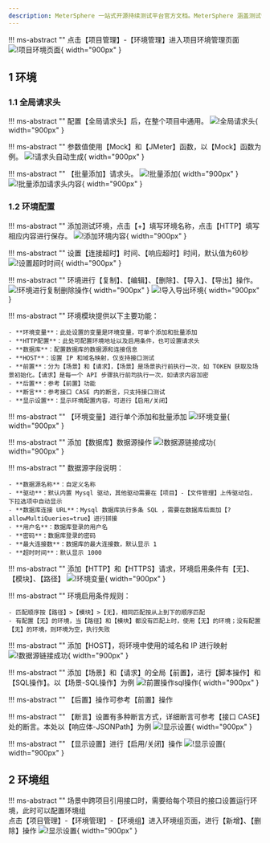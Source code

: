 ```yaml
---
description: MeterSphere 一站式开源持续测试平台官方文档。MeterSphere 涵盖测试管理、接口测试、UI 测试和性能测试等功能，全面兼容 JMeter、Selenium 等主流开源标准，有效助力开发和测试团队充分利用云弹性进行高度可 扩展的自动化测试，加速高质量的软件交付。
---
```


!!! ms-abstract ""
    点击【项目管理】-【环境管理】进入项目环境管理页面
![!项目环境页面](../../img/project_management/enviroment/项目环境页面.png){ width="900px" }

## 1 环境
### 1.1 全局请求头
!!! ms-abstract ""
    配置【全局请求头】后，在整个项目中通用。
![!全局请求头](../../img/project_management/enviroment/全局请求头.png){ width="900px" }

!!! ms-abstract ""
    参数值使用【Mock】和【JMeter】函数，以【Mock】函数为例。
![!请求头自动生成](../../img/project_management/enviroment/请求头自动生成.png){ width="900px" }

!!! ms-abstract ""
    【批量添加】请求头。
![!批量添加](../../img/project_management/enviroment/批量添加.png){ width="900px" }
![!批量添加请求头内容](../../img/project_management/enviroment/批量添加请求头内容.png){ width="900px" }

### 1.2 环境配置
!!! ms-abstract ""
    添加测试环境，点击【+】填写环境名称，点击【HTTP】填写相应内容进行保存。
![!添加环境内容](../../img/project_management/enviroment/添加环境内容.png){ width="900px" }

!!! ms-abstract ""
    设置【连接超时】时间、【响应超时】时间，默认值为60秒
![!设置超时时间](../../img/project_management/enviroment/设置超时时间.png){ width="900px" }

!!! ms-abstract ""
    环境进行【复制】、【编辑】、【删除】、【导入】、【导出】操作。
![!环境进行复制删除操作](../../img/project_management/enviroment/环境进行复制删除操作.png){ width="900px" }
![!导入导出环境](../../img/project_management/enviroment/导入导出环境.png){ width="900px" }

!!! ms-abstract ""
    环境模块提供以下主要功能：<br>

    - **环境变量**：此处设置的变量是环境变量，可单个添加和批量添加
    - **HTTP配置**：此处可配置环境地址以及启用条件，也可设置请求头
    - **数据库**：配置数据库的数据源和连接信息
    - **HOST**：设置 IP 和域名映射，仅支持接口测试
    - **前置**：分为【场景】和【请求】，【场景】是场景执行前执行一次，如 TOKEN 获取及场景初始化。【请求】是每一个 API 步骤执行前均执行一次，如请求内容加密
    - **后置**：参考【前置】功能
    - **断言**：参考接口 CASE 内的断言，只支持接口测试
    - **显示设置**：显示环境配置内容，可进行【启用/关闭】

!!! ms-abstract ""
    【环境变量】进行单个添加和批量添加
![!环境变量](../../img/project_management/enviroment/环境变量.png){ width="900px" }

!!! ms-abstract ""
    添加【数据库】数据源操作
![!数据源链接成功](../../img/project_management/enviroment/数据源链接成功.png){ width="900px" }

!!! ms-abstract ""
    数据源字段说明：<br>

    - **数据源名称**：自定义名称
    - **驱动**：默认内置 Mysql 驱动，其他驱动需要在【项目】-【文件管理】上传驱动包，下拉选项中自动显示
    - **数据库连接 URL**：Mysql 数据库执行多条 SQL ，需要在数据库后面加【?allowMultiQueries=true】进行拼接
    - **用户名**：数据库登录的用户名
    - **密码**：数据库登录的密码
    - **最大连接数**：数据库的最大连接数，默认显示 1
    - **超时时间**：默认显示 1000

!!! ms-abstract ""
    添加【HTTP】和【HTTPS】请求，环境启用条件有【无】、【模块】、【路径】
![!环境变量](../../img/project_management/enviroment/http设置.png){ width="900px" }

!!! ms-abstract ""
    环境启用条件规则：<br>

    - 匹配顺序按【路径】>【模块】>【无】，相同匹配按从上到下的顺序匹配
    - 有配置【无】的环境，当【路径】和【模块】都没有匹配上时，使用【无】的环境；没有配置【无】的环境，则环境为空，执行失败

!!! ms-abstract ""
    添加【HOST】，将环境中使用的域名和 IP 进行映射
![!数据源链接成功](../../img/project_management/enviroment/host域名解析.png){ width="900px" }

!!! ms-abstract ""
    添加【场景】和【请求】的全局【前置】，进行【脚本操作】和【SQL操作】。以【场景-SQL操作】为例
![!前置操作sql操作](../../img/project_management/enviroment/前置操作sql操作.png){ width="900px" }

!!! ms-abstract ""
    【后置】操作可参考【前置】操作

!!! ms-abstract ""
    【断言】设置有多种断言方式，详细断言可参考【接口 CASE】处的断言。本处以【响应体-JSONPath】为例
![!显示设置](../../img/project_management/enviroment/断言.png){ width="900px" }

!!! ms-abstract ""
    【显示设置】进行【启用/关闭】操作
![!显示设置](../../img/project_management/enviroment/显示设置.png){ width="900px" }

## 2 环境组
!!! ms-abstract ""
    场景中跨项目引用接口时，需要给每个项目的接口设置运行环境，此时可以配置环境组<br>
    点击【项目管理】-【环境管理】-【环境组】进入环境组页面，进行【新增】、【删除】操作
![!显示设置](../../img/project_management/enviroment/环境组功能.png){ width="900px" }


